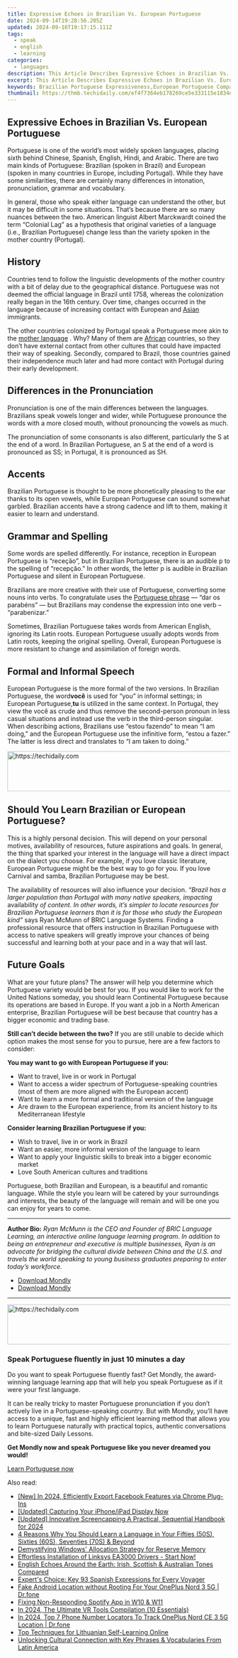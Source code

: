 ```yaml
---
title: Expressive Echoes in Brazilian Vs. European Portuguese
date: 2024-09-14T19:28:56.205Z
updated: 2024-09-16T19:17:15.111Z
tags:
  - speak
  - english
  - learning
categories:
  - languages
description: This Article Describes Expressive Echoes in Brazilian Vs. European Portuguese
excerpt: This Article Describes Expressive Echoes in Brazilian Vs. European Portuguese
keywords: Brazilian Portuguese Expressiveness,European Portuguese Comparison,Echoes in Language Variants,Portuguese Linguistic Echoes,Language Expressiveness Analysis,Cultural Impact on Language,Linguistic Dynamics in Portuguese
thumbnail: https://thmb.techidaily.com/ef4f7364eb178269ce5e333115e1834d8d6af4b37108b148f724431123b9f7ea.jpg
---
```


## Expressive Echoes in Brazilian Vs. European Portuguese

 Portuguese is one of the world’s most widely spoken languages, placing sixth behind Chinese, Spanish, English, Hindi, and Arabic. There are two main kinds of Portuguese: Brazilian (spoken in Brazil) and European (spoken in many countries in Europe, including Portugal). While they have some similarities, there are certainly many differences in intonation, pronunciation, grammar and vocabulary.

 In general, those who speak either language can understand the other, but it may be difficult in some situations. That’s because there are so many nuances between the two. American linguist Albert Marckwardt coined the term “Colonial Lag” as a hypothesis that original varieties of a language (i.e., Brazilian Portuguese) change less than the variety spoken in the mother country (Portugal).

## History

 Countries tend to follow the linguistic developments of the mother country with a bit of delay due to the geographical distance. Portuguese was not deemed the official language in Brazil until 1758, whereas the colonization really began in the 16th century. Over time, changes occurred in the language because of increasing contact with European and [Asian](https://shop.mondly.com/affiliate.php?ACCOUNT=ATISTUDI&AFFILIATE=108875&PATH=https://www.mondly.com?AFFILIATE=108875) immigrants.

 The other countries colonized by Portugal speak a Portuguese more akin to the [mother language](https://shop.mondly.com/affiliate.php?ACCOUNT=ATISTUDI&AFFILIATE=108875&PATH=https://www.mondly.com?AFFILIATE=108875) . Why? Many of them are [African](https://shop.mondly.com/affiliate.php?ACCOUNT=ATISTUDI&AFFILIATE=108875&PATH=https://www.mondly.com?AFFILIATE=108875) countries, so they don’t have external contact from other cultures that could have impacted their way of speaking. Secondly, compared to Brazil, those countries gained their independence much later and had more contact with Portugal during their early development.

## Differences in the Pronunciation

 Pronunciation is one of the main differences between the languages. Brazilians speak vowels longer and wider, while Portuguese pronounce the words with a more closed mouth, without pronouncing the vowels as much.

 The pronunciation of some consonants is also different, particularly the S at the end of a word. In Brazilian Portuguese, an S at the end of a word is pronounced as SS; in Portugal, it is pronounced as SH.

## Accents

 Brazilian Portuguese is thought to be more phonetically pleasing to the ear thanks to its open vowels, while European Portuguese can sound somewhat garbled. Brazilian accents have a strong cadence and lift to them, making it easier to learn and understand.

## Grammar and Spelling

 Some words are spelled differently. For instance, reception in European Portuguese is “receção”, but in Brazilian Portuguese, there is an audible p to the spelling of “recepção.” In other words, the letter p is audible in Brazilian Portuguese and silent in European Portuguese.

 Brazilians are more creative with their use of Portuguese, converting some nouns into verbs. To congratulate uses the [Portuguese phrase](https://shop.mondly.com/affiliate.php?ACCOUNT=ATISTUDI&AFFILIATE=108875&PATH=https://www.mondly.com?AFFILIATE=108875) — “dar os parabéns” — but Brazilians may condense the expression into one verb – “parabenizar.”

 Sometimes, Brazilian Portuguese takes words from American English, ignoring its Latin roots. European Portuguese usually adopts words from Latin roots, keeping the original spelling. Overall, European Portuguese is more resistant to change and assimilation of foreign words.

## Formal and Informal Speech

 European Portuguese is the more formal of the two versions. In Brazilian Portuguese, the word**você** is used for “you” in informal settings; in European Portuguese,**tu** is utilized in the same context. In Portugal, they view the você as crude and thus remove the second-person pronoun in less casual situations and instead use the verb in the third-person singular.  
 When describing actions, Brazilians use “estou fazendo” to mean “I am doing,” and the European Portuguese use the infinitive form, “estou a fazer.” The latter is less direct and translates to “I am taken to doing.”

<!-- affiliate ads begin -->
<a href="https://unicoeye.pxf.io/c/5597632/2134223/18498" target="_top" id="2134223">
  <img src="//a.impactradius-go.com/display-ad/18498-2134223" border="0" alt="https://techidaily.com" width="728" height="90"/>
</a>
<img height="0" width="0" src="https://unicoeye.pxf.io/i/5597632/2134223/18498" style="position:absolute;visibility:hidden;" border="0" />
<!-- affiliate ads end -->

## Should You Learn Brazilian or European Portuguese?

 This is a highly personal decision. This will depend on your personal motives, availability of resources, future aspirations and goals. In general, the thing that sparked your interest in the language will have a direct impact on the dialect you choose. For example, if you love classic literature, European Portuguese might be the best way to go for you. If you love Carnival and samba, Brazilian Portuguese may be best.

 The availability of resources will also influence your decision. _“Brazil has a larger population than Portugal with many native speakers, impacting_ availability _of content. In other words, it’s simpler to locate resources for Brazilian Portuguese learners than it is for those who study the European kind”_ says Ryan McMunn of BRIC Language Systems. Finding a professional resource that offers instruction in Brazilian Portuguese with access to native speakers will greatly improve your chances of being successful and learning both at your pace and in a way that will last.

## Future Goals

 What are your future plans? The answer will help you determine which Portuguese variety would be best for you. If you would like to work for the United Nations someday, you should learn Continental Portuguese because its operations are based in Europe. If you want a job in a North American enterprise, Brazilian Portuguese will be best because that country has a bigger economic and trading base.

**Still can’t decide between the two?**
 If you are still unable to decide which option makes the most sense for you to pursue, here are a few factors to consider:

**You may want to go with European Portuguese if you:**

* Want to travel, live in or work in Portugal
* Want to access a wider spectrum of Portuguese-speaking countries (most of them are more aligned with the European accent)
* Want to learn a more formal and traditional version of the language
* Are drawn to the European experience, from its ancient history to its Mediterranean lifestyle

**Consider learning Brazilian Portuguese if you:**

* Wish to travel, live in or work in Brazil
* Want an easier, more informal version of the language to learn
* Want to apply your linguistic skills to break into a bigger economic market
* Love South American cultures and traditions

 Portuguese, both Brazilian and European, is a beautiful and romantic language. While the style you learn will be catered by your surroundings and interests, the beauty of the language will remain and will be one you can enjoy for years to come.

---

**Author Bio:**   _Ryan McMunn is the CEO and Founder of BRIC Language Learning, an interactive online language learning program. In addition to being an entrepreneur and executive is multiple businesses, Ryan is an advocate for bridging the cultural divide between China and the U.S. and travels the world speaking to young business graduates preparing to enter today’s workforce._

* [Download Mondly](https://www.facebook.com/sharer/sharer.php?u=https%3A%2F%2Fwww.mondly.com%2Fblog%2Fdifferences-brazilian-european-portuguese%2F&t=Key+Differences+Between+Brazilian+and+European+Portuguese "Share on Facebook")
* [Download Mondly](https://shop.mondly.com/affiliate.php?ACCOUNT=ATISTUDI&AFFILIATE=108875&PATH=https://www.mondly.com?AFFILIATE=108875)

---

<!-- affiliate ads begin -->
<a href="https://appsumo.8odi.net/c/5597632/2130869/7443" target="_top" id="2130869">
  <img src="//a.impactradius-go.com/display-ad/7443-2130869" border="0" alt="https://techidaily.com" width="600" height="90"/>
</a>
<img height="0" width="0" src="https://appsumo.8odi.net/i/5597632/2130869/7443" style="position:absolute;visibility:hidden;" border="0" />
<!-- affiliate ads end -->

### Speak Portuguese fluently in just 10 minutes a day

 Do you want to speak Portuguese fluently fast? Get Mondly, the award-winning language learning app that will help you speak Portuguese as if it were your first language.

 It can be really tricky to master Portuguese pronunciation if you don’t actively live in a Portuguese-speaking country. But with Mondly, you’ll have access to a unique, fast and highly efficient learning method that allows you to learn Portuguese naturally with practical topics, authentic conversations and bite-sized Daily Lessons.

 **Get Mondly now and speak Portuguese like you never dreamed you would!**

[Learn Portuguese now](https://adjt.mondly.com/5ixfg4k?campaign=blog-post-id-2503&fallback=https%3A%2F%2Fapp.mondly.com%3Futm%5Fmedium%3Dblog%5Fblog-post-id-2503%26utm%5Fsource%3Dblog-post-id-2503&redirect%5Fmacos=https%3A%2F%2Fapp.mondly.com%3Futm%5Fmedium%3Dblog%5Fblog-post-id-2503%26utm%5Fsource%3Dblog-post-id-2503&redirect%5Fandroid=https%3A%2F%2Fplay.google.com%2Fstore%2Fapps%2Fdetails%3Fid%3Dcom.atistudios.mondly.languages%3Futm%5Fmedium%3Dblog%5Fblog-post-id-2503%26utm%5Fsource%3Dblog-post-id-2503&redirect%5Fios=https%3A%2F%2Fapps.apple.com%2Fapp%2Fapple-store%2Fid987873536%3Fpt%3D78954800%26ct%3Dblog-post-id-2503%26mt%3D8 "Learn Portuguese now")

<ins class="adsbygoogle"
     style="display:block"
     data-ad-format="autorelaxed"
     data-ad-client="ca-pub-7571918770474297"
     data-ad-slot="1223367746"></ins>

<ins class="adsbygoogle"
     style="display:block"
     data-ad-client="ca-pub-7571918770474297"
     data-ad-slot="8358498916"
     data-ad-format="auto"
     data-full-width-responsive="true"></ins>

<span class="atpl-alsoreadstyle">Also read:</span>
<div><ul>
<li><a href="https://facebook-clips.techidaily.com/new-in-2024-efficiently-export-facebook-features-via-chrome-plug-ins/"><u>[New] In 2024, Efficiently Export Facebook Features via Chrome Plug-Ins</u></a></li>
<li><a href="https://screen-sharing-recording.techidaily.com/updated-capturing-your-iphoneipad-display-now/"><u>[Updated] Capturing Your iPhone/iPad Display Now</u></a></li>
<li><a href="https://visual-screen-recording.techidaily.com/updated-innovative-screencapping-a-practical-sequential-handbook-for-2024/"><u>[Updated] Innovative Screencapping A Practical, Sequential Handbook for 2024</u></a></li>
<li><a href="https://mondly-stories.techidaily.com/4-reasons-why-you-should-learn-a-language-in-your-fifties-50s-sixties-60s-seventies-70s-and-beyond/"><u>4 Reasons Why You Should Learn a Language in Your Fifties (50S), Sixties (60S), Seventies (70S) & Beyond</u></a></li>
<li><a href="https://windows11.techidaily.com/demystifying-windows-allocation-strategy-for-reserve-memory/"><u>Demystifying Windows' Allocation Strategy for Reserve Memory</u></a></li>
<li><a href="https://driver-download.techidaily.com/1722976494754-effortless-installation-of-linksys-ea3000-drivers-start-now/"><u>Effortless Installation of Linksys EA3000 Drivers - Start Now!</u></a></li>
<li><a href="https://mondly-stories.techidaily.com/english-echoes-around-the-earth-irish-scottish-and-australian-tones-compared/"><u>English Echoes Around the Earth: Irish, Scottish & Australian Tones Compared</u></a></li>
<li><a href="https://mondly-stories.techidaily.com/experts-choice-key-93-spanish-expressions-for-every-voyager/"><u>Expert's Choice: Key 93 Spanish Expressions for Every Voyager</u></a></li>
<li><a href="https://android-location.techidaily.com/fake-android-location-without-rooting-for-your-oneplus-nord-3-5g-drfone-by-drfone-virtual/"><u>Fake Android Location without Rooting For Your OnePlus Nord 3 5G | Dr.fone</u></a></li>
<li><a href="https://win11-tips.techidaily.com/fixing-non-responding-spotify-app-in-w10-and-w11/"><u>Fixing Non-Responding Spotify App in W10 & W11</u></a></li>
<li><a href="https://article-knowledge.techidaily.com/in-2024-the-ultimate-vr-tools-compilation-10-essentials/"><u>In 2024, The Ultimate VR Tools Compilation (10 Essentials)</u></a></li>
<li><a href="https://android-location-track.techidaily.com/in-2024-top-7-phone-number-locators-to-track-oneplus-nord-ce-3-5g-location-drfone-by-drfone-virtual-android/"><u>In 2024, Top 7 Phone Number Locators To Track OnePlus Nord CE 3 5G Location | Dr.fone</u></a></li>
<li><a href="https://mondly-stories.techidaily.com/top-techniques-for-lithuanian-self-learning-online/"><u>Top Techniques for Lithuanian Self-Learning Online</u></a></li>
<li><a href="https://mondly-stories.techidaily.com/unlocking-cultural-connection-with-key-phrases-and-vocabularies-from-latin-america/"><u>Unlocking Cultural Connection with Key Phrases & Vocabularies From Latin America</u></a></li>
</ul></div>

